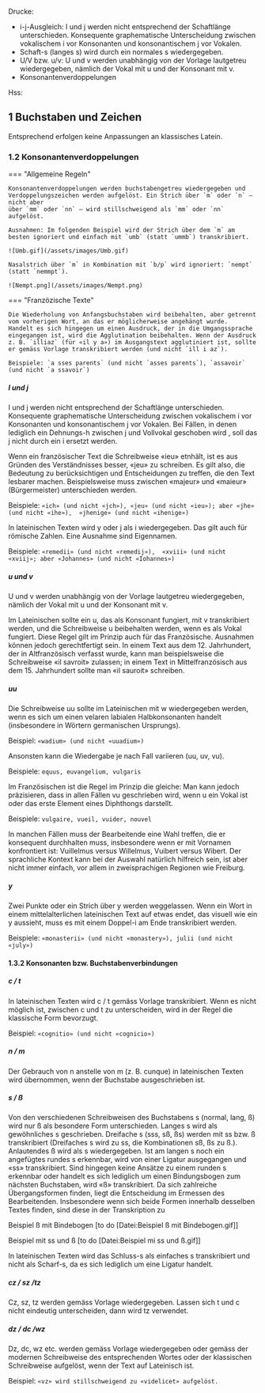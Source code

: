 Drucke:
- i-j-Ausgleich: I und j werden nicht entsprechend der Schaftlänge unterschieden. Konsequente graphematische Unterscheidung zwischen vokalischem i vor Konsonanten und konsonantischem j vor Vokalen.
- Schaft-s (langes s) wird durch ein normales s wiedergegeben.
- U/V bzw. u/v: U und v werden unabhängig von der Vorlage lautgetreu wiedergegeben, nämlich der Vokal mit u und der
  Konsonant mit v.
- Konsonantenverdoppelungen

Hss:
## 1 Buchstaben und Zeichen

Entsprechend erfolgen keine Anpassungen an klassisches Latein.

### 1.2 Konsonantenverdoppelungen

=== "Allgemeine Regeln"

    Konsonantenverdoppelungen werden buchstabengetreu wiedergegeben und Verdoppelungszeichen werden aufgelöst. Ein Strich über `m` oder `n` – nicht aber
    über `mm` oder `nn` – wird stillschweigend als `mm` oder `nn` aufgelöst.

    Ausnahmen: Im folgenden Beispiel wird der Strich über dem `m` am besten ignoriert und einfach mit `umb` (statt `ummb`) transkribiert.

    ![Umb.gif](/assets/images/Umb.gif)

    Nasalstrich über `m` in Kombination mit `b/p` wird ignoriert: `nempt` (statt `nemmpt`).

    ![Nempt.png](/assets/images/Nempt.png)

=== "Franzözische Texte"

    Die Wiederholung von Anfangsbuchstaben wird beibehalten, aber getrennt vom vorherigen Wort, an das er möglicherweise angehängt wurde.
    Handelt es sich hingegen um einen Ausdruck, der in die Umgangssprache eingegangen ist, wird die Agglutination beibehalten. Wenn der Ausdruck z. B. `illiaz` (für «il y a») im Ausgangstext agglutiniert ist, sollte er gemäss Vorlage transkribiert werden (und nicht `ill i az`).

    Beispiele: `a sses parents` (und nicht `asses parents`), `assavoir` (und nicht `a ssavoir`)

##### I und j
I und j werden nicht entsprechend der Schaftlänge unterschieden. Konsequente graphematische Unterscheidung zwischen
  vokalischem i vor Konsonanten und konsonantischem j vor Vokalen. Bei Fällen, in denen lediglich ein Dehnungs-h zwischen j und Vollvokal geschoben wird , soll das j nicht durch ein i ersetzt werden.

Wenn ein französischer Text die Schreibweise «ieu» etnhält, ist es aus Gründen des Verständnisses besser, «jeu» zu schreiben. Es gilt also, die Bedeutung zu berücksichtigen und Entscheidungen zu treffen, die den Text lesbarer machen. Beispielsweise muss zwischen «majeur» und «maieur» (Bürgermeister) unterschieden werden.

 Beispiele: `«ich» (und nicht «jch»), «jeu» (und nicht «ieu»); aber «jhe» (und nicht «ihe»),  «jhenige» (und nicht «ihenige»)`

 In lateinischen Texten wird y oder j als i wiedergegeben. Das gilt auch für römische Zahlen. Eine Ausnahme sind Eigennamen.

 Beispiele: `«remedii» (und nicht «remedij»),  «xviii» (und nicht «xviij»; aber «Johannes» (und nicht «Iohannes»)`

##### u und v
U und v werden unabhängig von der Vorlage lautgetreu wiedergegeben, nämlich der Vokal mit u und der Konsonant mit v.

Im Lateinischen sollte ein u, das als Konsonant fungiert, mit v transkribiert werden, und die Schreibweise u beibehalten werden, wenn es als Vokal fungiert.
Diese Regel gilt im Prinzip auch für das Französische. Ausnahmen können jedoch gerechtfertigt sein. In einem Text aus dem 12. Jahrhundert, der in Altfranzösisch verfasst wurde, kann man beispielsweise die Schreibweise «il savroit» zulassen; in einem Text in Mittelfranzösisch aus dem 15. Jahrhundert sollte man «il sauroit» schreiben.

##### uu
Die Schreibweise uu sollte im Lateinischen mit w wiedergegeben werden, wenn es sich um einen velaren labialen Halbkonsonanten handelt (insbesondere in Wörtern germanischen Ursprungs).

Beispiel: `«wadium» (und nicht «uuadium»)`

Ansonsten kann die Wiedergabe je nach Fall variieren (uu, uv, vu).

Beispiele: `equus, euvangelium, vulgaris`

Im Französischen ist die Regel im Prinzip die gleiche: Man kann jedoch präzisieren, dass  in allen Fällen vu geschrieben wird, wenn u ein Vokal ist oder das erste Element eines Diphthongs darstellt.

Beispiele: `vulgaire, vueil, vuider, nouvel`

In manchen Fällen muss der Bearbeitende eine Wahl treffen, die er konsequent durchhalten muss, insbesondere wenn er mit Vornamen konfrontiert ist: Vuillelmus versus Willelmus, Vuibert versus Wibert. Der sprachliche Kontext kann bei der Auswahl natürlich hilfreich sein, ist aber nicht immer einfach, vor allem in zweisprachigen Regionen wie Freiburg.

##### y
Zwei Punkte oder ein Strich über y werden weggelassen. Wenn ein Wort in einem mittelalterlichen lateinischen Text auf etwas endet, das visuell wie ein y aussieht, muss es mit einem Doppel-i am Ende transkribiert werden.

Beispiele: `«monasterii» (und nicht «monastery»), julii (und nicht «july»)`

#### 1.3.2 Konsonanten bzw. Buchstabenverbindungen

##### c / t
In lateinischen Texten wird c / t  gemäss Vorlage transkribiert. Wenn es nicht möglich ist, zwischen c und t zu unterscheiden, wird in der Regel die klassische Form bevorzugt.

Beispiel:   `«cognitio» (und nicht «cognicio») `

##### n / m

Der Gebrauch von n anstelle von m (z. B. cunque) in lateinischen Texten wird übernommen, wenn der Buchstabe ausgeschrieben ist.

##### s / ß
Von den verschiedenen Schreibweisen des Buchstabens s (normal, lang, ß) wird nur ß als besondere Form unterschieden.
  Langes s wird als gewöhnliches s geschrieben. Dreifache s (sss, sß, ßs) werden mit ss bzw. ß transkribiert (Dreifaches
  s wird zu ss, die Kombinationen sß, ßs zu ß.). Anlautendes ß wird als s wiedergegeben. Ist am langen s noch ein
  angefügtes rundes s erkennbar, wird von einer Ligatur ausgegangen und «ss» transkribiert. Sind hingegen keine Ansätze
  zu einem runden s erkennbar oder handelt es sich lediglich um einen Bindungsbogen zum nächsten Buchstaben, wird «ß»
  transkribiert. Da sich zahlreiche Übergangsformen finden, liegt die Entscheidung im Ermessen des Bearbeitenden.
  Insbesondere wenn sich beide Formen innerhalb desselben Textes finden, sind diese in der Transkription zu

Beispiel ß mit Bindebogen
[to do [Datei:Beispiel ß mit Bindebogen.gif]]

Beispiel mit ss und ß
[to do [Datei:Beispiel mi ss und ß.gif]]

 In lateinischen Texten wird das Schluss-s als einfaches s transkribiert und nicht als Scharf-s, da es sich lediglich um eine Ligatur handelt.

##### cz / sz /tz
 Cz, sz, tz werden gemäss Vorlage wiedergegeben. Lassen sich t und c nicht eindeutig unterscheiden, dann wird tz
  verwendet.

##### dz / dc /wz
Dz, dc, wz etc. werden gemäss Vorlage wiedergegeben oder gemäss der modernen Schreibweise des entsprechenden Wortes oder der klassischen Schreibweise aufgelöst, wenn der Text auf Lateinisch ist.

Beispiel: `«vz» wird stillschweigend zu «videlicet» aufgelöst.`
